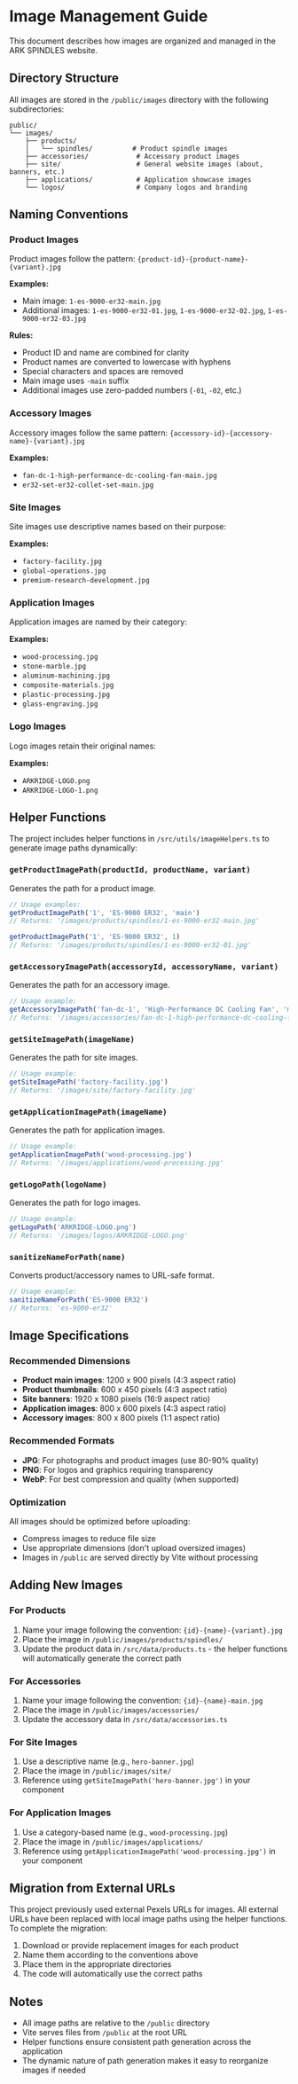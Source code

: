 # Image Management Guide

This document describes how images are organized and managed in the ARK SPINDLES website.

## Directory Structure

All images are stored in the `/public/images` directory with the following subdirectories:

```
public/
└── images/
    ├── products/
    │   └── spindles/          # Product spindle images
    ├── accessories/            # Accessory product images
    ├── site/                   # General website images (about, banners, etc.)
    ├── applications/           # Application showcase images
    └── logos/                  # Company logos and branding
```

## Naming Conventions

### Product Images

Product images follow the pattern: `{product-id}-{product-name}-{variant}.jpg`

**Examples:**
- Main image: `1-es-9000-er32-main.jpg`
- Additional images: `1-es-9000-er32-01.jpg`, `1-es-9000-er32-02.jpg`, `1-es-9000-er32-03.jpg`

**Rules:**
- Product ID and name are combined for clarity
- Product names are converted to lowercase with hyphens
- Special characters and spaces are removed
- Main image uses `-main` suffix
- Additional images use zero-padded numbers (`-01`, `-02`, etc.)

### Accessory Images

Accessory images follow the same pattern: `{accessory-id}-{accessory-name}-{variant}.jpg`

**Examples:**
- `fan-dc-1-high-performance-dc-cooling-fan-main.jpg`
- `er32-set-er32-collet-set-main.jpg`

### Site Images

Site images use descriptive names based on their purpose:

**Examples:**
- `factory-facility.jpg`
- `global-operations.jpg`
- `premium-research-development.jpg`

### Application Images

Application images are named by their category:

**Examples:**
- `wood-processing.jpg`
- `stone-marble.jpg`
- `aluminum-machining.jpg`
- `composite-materials.jpg`
- `plastic-processing.jpg`
- `glass-engraving.jpg`

### Logo Images

Logo images retain their original names:

**Examples:**
- `ARKRIDGE-LOGO.png`
- `ARKRIDGE-LOGO-1.png`

## Helper Functions

The project includes helper functions in `/src/utils/imageHelpers.ts` to generate image paths dynamically:

### `getProductImagePath(productId, productName, variant)`
Generates the path for a product image.

```typescript
// Usage examples:
getProductImagePath('1', 'ES-9000 ER32', 'main')
// Returns: '/images/products/spindles/1-es-9000-er32-main.jpg'

getProductImagePath('1', 'ES-9000 ER32', 1)
// Returns: '/images/products/spindles/1-es-9000-er32-01.jpg'
```

### `getAccessoryImagePath(accessoryId, accessoryName, variant)`
Generates the path for an accessory image.

```typescript
// Usage example:
getAccessoryImagePath('fan-dc-1', 'High-Performance DC Cooling Fan', 'main')
// Returns: '/images/accessories/fan-dc-1-high-performance-dc-cooling-fan-main.jpg'
```

### `getSiteImagePath(imageName)`
Generates the path for site images.

```typescript
// Usage example:
getSiteImagePath('factory-facility.jpg')
// Returns: '/images/site/factory-facility.jpg'
```

### `getApplicationImagePath(imageName)`
Generates the path for application images.

```typescript
// Usage example:
getApplicationImagePath('wood-processing.jpg')
// Returns: '/images/applications/wood-processing.jpg'
```

### `getLogoPath(logoName)`
Generates the path for logo images.

```typescript
// Usage example:
getLogoPath('ARKRIDGE-LOGO.png')
// Returns: '/images/logos/ARKRIDGE-LOGO.png'
```

### `sanitizeNameForPath(name)`
Converts product/accessory names to URL-safe format.

```typescript
// Usage example:
sanitizeNameForPath('ES-9000 ER32')
// Returns: 'es-9000-er32'
```

## Image Specifications

### Recommended Dimensions

- **Product main images**: 1200 x 900 pixels (4:3 aspect ratio)
- **Product thumbnails**: 600 x 450 pixels (4:3 aspect ratio)
- **Site banners**: 1920 x 1080 pixels (16:9 aspect ratio)
- **Application images**: 800 x 600 pixels (4:3 aspect ratio)
- **Accessory images**: 800 x 800 pixels (1:1 aspect ratio)

### Recommended Formats

- **JPG**: For photographs and product images (use 80-90% quality)
- **PNG**: For logos and graphics requiring transparency
- **WebP**: For best compression and quality (when supported)

### Optimization

All images should be optimized before uploading:
- Compress images to reduce file size
- Use appropriate dimensions (don't upload oversized images)
- Images in `/public` are served directly by Vite without processing

## Adding New Images

### For Products

1. Name your image following the convention: `{id}-{name}-{variant}.jpg`
2. Place the image in `/public/images/products/spindles/`
3. Update the product data in `/src/data/products.ts` - the helper functions will automatically generate the correct path

### For Accessories

1. Name your image following the convention: `{id}-{name}-main.jpg`
2. Place the image in `/public/images/accessories/`
3. Update the accessory data in `/src/data/accessories.ts`

### For Site Images

1. Use a descriptive name (e.g., `hero-banner.jpg`)
2. Place the image in `/public/images/site/`
3. Reference using `getSiteImagePath('hero-banner.jpg')` in your component

### For Application Images

1. Use a category-based name (e.g., `wood-processing.jpg`)
2. Place the image in `/public/images/applications/`
3. Reference using `getApplicationImagePath('wood-processing.jpg')` in your component

## Migration from External URLs

This project previously used external Pexels URLs for images. All external URLs have been replaced with local image paths using the helper functions. To complete the migration:

1. Download or provide replacement images for each product
2. Name them according to the conventions above
3. Place them in the appropriate directories
4. The code will automatically use the correct paths

## Notes

- All image paths are relative to the `/public` directory
- Vite serves files from `/public` at the root URL
- Helper functions ensure consistent path generation across the application
- The dynamic nature of path generation makes it easy to reorganize images if needed
